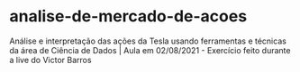 # analise-de-mercado-de-acoes
Análise e interpretação das ações da Tesla usando ferramentas e técnicas da área de Ciência de Dados |  Aula em 02/08/2021 - Exercício feito durante a live do Victor Barros
